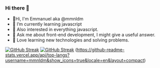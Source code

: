 ### Hi there 👋


- :panda_face:Hi, I'm Emmanuel aka @mmnldm
- 🌱 I’m currently learning javascript 
- :thought_balloon: Also interested in everything javascript.
- 💬 Ask me about front-end development, I might give a useful answer.
- :green_heart: Love learning new technologies and solving problems.

[![GitHub Streak](https://streak-stats.demolab.com?user=mmnldm&theme=dark)](https://git.io/streak-stats)
[![GitHub Streak](https://github-readme-stats.vercel.app/api?username=mmnldm)](https://github.com/anuraghazra/github-readme-stats)
(https://github-readme-stats.vercel.app/api/top-langs?username=mmnldm&show_icons=true&locale=en&layout=compact)
